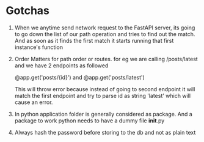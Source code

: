 # Gotchas

1) When we anytime send network request to the FastAPI server, its going to go down the list of our path operation and tries to find out the match. And as soon as it finds the first match it starts running that first instance's function


2) Order Matters for path order or routes.
    for eg we are calling /posts/latest
    and we have 2 endpoints as followed

    @app.get('posts/{id}')
    and
    @app.get('posts/latest')

    This will throw error because instead of going to second endpoint it will match the first endpoint
    and try to parse id as string 'latest' which will cause an error.


3) In python application folder is generally considered as package. And a package to work python needs to have a dummy file __init__.py

3) Always hash the password before storing to the db and not as plain text
